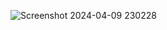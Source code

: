 ![Screenshot 2024-04-09 230228](https://github.com/jenin144/Real-time-Beach-ball-game-in-c/assets/151941064/5a340203-1747-4e89-b30b-6eed7e827509)
